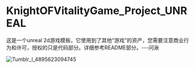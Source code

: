 # KnightOFVitalityGame_Project_UNREAL
这是一个unreal 2d游戏模板，它使用到了其他“游戏”的资产，您需要注意商业行为和许可，授权的只是代码部分。详细参考README部分。---问湫


![Tumblr_l_4895623094745](https://github.com/user-attachments/assets/b9bdf7b1-d78c-4b87-a03f-ffb0474c9397)


